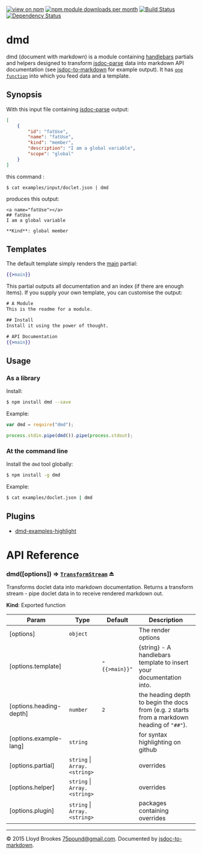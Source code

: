[![view on npm](http://img.shields.io/npm/v/dmd.svg)](https://www.npmjs.org/package/dmd)
[![npm module downloads per month](http://img.shields.io/npm/dm/dmd.svg)](https://www.npmjs.org/package/dmd)
[![Build Status](https://travis-ci.org/75lb/dmd.svg?branch=master)](https://travis-ci.org/75lb/dmd)
[![Dependency Status](https://david-dm.org/75lb/dmd.svg)](https://david-dm.org/75lb/dmd)

# dmd
dmd (document with markdown) is a module containing [handlebars](http://handlebarsjs.com) partials and helpers designed to transform [jsdoc-parse](https://github.com/75lb/jsdoc-parse) data into markdown API documentation (see [jsdoc-to-markdown](https://github.com/75lb/jsdoc-to-markdown) for example output). It has <code>[one function](#module_dmd)</code> into which you feed data and a template. 

## Synopsis
With this input file containing [jsdoc-parse](http://handlebarsjs.com) output:
```json
[
    {
        "id": "fatUse",
        "name": "fatUse",
        "kind": "member",
        "description": "I am a global variable",
        "scope": "global"
    }
]
```
this command :
```
$ cat examples/input/doclet.json | dmd
```
produces this output: 
```
<a name="fatUse"></a>
## fatUse
I am a global variable

**Kind**: global member
```

## Templates
The default template simply renders the [main](https://github.com/75lb/dmd/blob/master/partials/main.hbs) partial:
```hbs
{{>main}}
```

This partial outputs all documentation and an index (if there are enough items). If you supply your own template, you can customise the output:
```hbs
# A Module
This is the readme for a module. 

## Install
Install it using the power of thought. 

# API Documentation
{{>main}}
```

## Usage
### As a library
Install:
```sh
$ npm install dmd --save
```
Example:
```js
var dmd = require("dmd");

process.stdin.pipe(dmd()).pipe(process.stdout);
```

### At the command line
Install the `dmd` tool globally: 
```sh
$ npm install -g dmd
```
Example:
```sh
$ cat examples/doclet.json | dmd
```

## Plugins
* [dmd-examples-highlight](https://github.com/75lb/dmd-examples-highlight)
    
# API Reference
<a name="exp_module_dmd--dmd"></a>
### dmd([options]) ⇒ <code>[TransformStream](http://nodejs.org/api/stream.html#stream_class_stream_transform)</code> ⏏
Transforms doclet data into markdown documentation. Returns a transform stream - pipe doclet data in to receive rendered markdown out.

**Kind**: Exported function  

| Param | Type | Default | Description |
| --- | --- | --- | --- |
| [options] | <code>object</code> |  | The render options |
| [options.template] |  | <code>&quot;\{\{&gt;main\}\}&quot;</code> | {string} - A handlebars template to insert your documentation into. |
| [options.heading-depth] | <code>number</code> | <code>2</code> | the heading depth to begin the docs from (e.g. `2` starts from a markdown heading of `"##"`). |
| [options.example-lang] | <code>string</code> |  | for syntax highlighting on github |
| [options.partial] | <code>string</code> \| <code>Array.&lt;string&gt;</code> |  | overrides |
| [options.helper] | <code>string</code> \| <code>Array.&lt;string&gt;</code> |  | overrides |
| [options.plugin] | <code>string</code> \| <code>Array.&lt;string&gt;</code> |  | packages containing overrides |


* * *

&copy; 2015 Lloyd Brookes <75pound@gmail.com>. Documented by [jsdoc-to-markdown](https://github.com/75lb/jsdoc-to-markdown).
